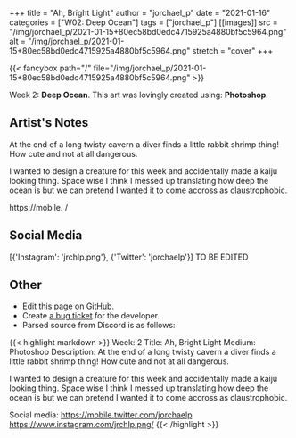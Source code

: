 +++
title =       "Ah, Bright Light"
author =      "jorchael_p"
date =        "2021-01-16"
categories =  ["W02: Deep Ocean"]
tags =        ["jorchael_p"]
[[images]]
                      src = "/img/jorchael_p/2021-01-15+80ec58bd0edc4715925a4880bf5c5964.png"
                      alt = "/img/jorchael_p/2021-01-15+80ec58bd0edc4715925a4880bf5c5964.png"
                      stretch = "cover"
+++


{{< fancybox path="/" file="/img/jorchael_p/2021-01-15+80ec58bd0edc4715925a4880bf5c5964.png" >}}


Week 2: **Deep Ocean**. This art was lovingly created using: **Photoshop**.

## Artist's Notes

At the end of a long twisty cavern a diver finds a little rabbit shrimp thing! How cute and not at all dangerous.

I wanted to design a creature for this week and accidentally made a kaiju looking thing. Space wise I think I messed up translating how deep the ocean is but we can pretend I wanted it to come accross as claustrophobic.

https://mobile.
/

## Social Media

[{'Instagram': 'jrchlp.png'}, {'Twitter': 'jorchaelp'}] TO BE EDITED

## Other

- Edit this page on [GitHub](https://github.com/teaminkling/web-refresh/edit/main/blog/content/blog/jorchael_p-week-2-3cec.md).
- Create [a bug ticket](https://github.com/teaminkling/web-refresh/issues/new?assignees=&labels=bug&template=problem-report.md&title=) for the developer.
- Parsed source from Discord is as follows:

{{< highlight markdown >}}
Week: 2
Title: Ah, Bright Light
Medium: Photoshop
Description: 
At the end of a long twisty cavern a diver finds a little rabbit shrimp thing! How cute and not at all dangerous.

I wanted to design a creature for this week and accidentally made a kaiju looking thing. Space wise I think I messed up translating how deep the ocean is but we can pretend I wanted it to come accross as claustrophobic.

Social media: https://mobile.twitter.com/jorchaelp
https://www.instagram.com/jrchlp.png/
{{< /highlight >}}